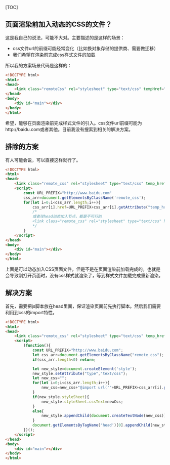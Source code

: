 [TOC]

## 页面渲染前加入动态的CSS的文件？

这是我自己的说法，可能不大对。主要描述的是这样的场景：

* css文件url的前缀可能经常变化（比如换对象存储的提供商、需要做迁移）
* 我们希望在渲染前完成css样式文件的加载

所以我的方案场景代码是这样的：

```HTML
<!DOCTYPE html>
<html>
<head>
    <link class="remoteCss" rel="stylesheet" type="text/css" tempHref="/css/global.css">
</head>
<body>
    <div id="main"></div>
</body>
</html>
```

希望，能够在页面渲染前完成样式文件的引入。css文件url前缀可能为http://baidu.com或者其他。目前我没有搜索到相关的解决方案。

## 排除的方案

有人可能会说，可以直接这样就行了。

```HTML
<!DOCTYPE html>
<html>
<head>
    <link class="remote_css" rel="stylesheet" type="text/css" temp_href="/css/global.css">
    <script>
        const URL_PREFIX="http://www.baidu.com"
        css_arr=document.getElementsByClassName('remote_css');
        for(let i=0;i<css_arr.length;i++){
            css_arr[i].href=URL_PREFIX+css_arr[i].getAttribute("temp_href");
            /*
            或者往head动态加入节点，都是不可行的
            <link class="remote_css" rel="stylesheet" type="text/css" href="http://www.baidu.com/css/global.css">
            */
        }
    </script>
</head>
<body>
    <div id="main"></div>
</body>
</html>
```

上面是可以动态加入CSS页面文件，但是不是在页面渲染前加载完成的。也就是会导致刚打开页面时，没有css样式就渲染了，等到样式文件加载完成重新渲染。

## 解决方案

首先，需要把js脚本放在head里面，保证渲染页面前先执行脚本。然后我们需要利用到css的import特性。

```HTML
<!DOCTYPE html>
<html>
<head>
    <link class="remote_css" rel="stylesheet" type="text/css" temp_href="/css/global.css">
    <script>
        (function(){
            const URL_PREFIX="http://www.baidu.com";
            let css_arr=document.getElementsByClassName("remote_css");
            if(css_arr.length<0) return;

            let new_style=document.createElement('style');
            new_style.setAttribute("type","text/css");
            let new_css="";
            for(let i=0;i<css_arr.length;i++){
                new_css=new_css+"@import url('"+URL_PREFIX+css_arr[i].getAttribute("temp_href")+"');\n";
            }
            if(new_style.styleSheet){
                new_style.styleSheet.cssText=newCss;
            }
            else{
                new_style.appendChild(document.createTextNode(new_css));
            }
            document.getElementsByTagName('head')[0].appendChild(new_style);
        })();
    </script>
</head>
<body>
    <div id="main"></div>
</body>
</html>
```
